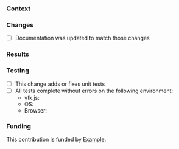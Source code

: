 <!--
👋 Hello, and thank you for starting this contribution!
📖 Make sure you've read our CONTRIBUTING.md guide before submitting your pull request.
❗️ Please follow the template below to help other contributors review your work.
-->

### Context
<!--
Explain why this change is needed. Please include relevant links supporting this change, such as:
- fix #ISSUE_NUMBER (from issue tracker)
- discourse post thread, or any other existing references
-->

### Changes
<!--
Please describe what is changing. Include:
- APIs added, deleted, deprecated, or changed
- Classes and methods added, deleted, deprecated, or changed
- A summary of usage if this is a new feature or change to an API (this should also be added to adequate documentation)
-->
- [ ] Documentation was updated to match those changes

### Results
<!--
Describe or illustrate the effects of your contribution. Please include:
- comparisons of the behavior before vs after
- screenshots of new or changed visualizations if applicable
-->

### Testing
<!--
Please describe how this can be tested by reviewers. Be specific about anything not tested and the reasons why. Tests should be added for new functionality and existing tests should complete without errors. See CONTRIBUTING.md
-->
- [ ] This change adds or fixes unit tests
- [ ] All tests complete without errors on the following environment:
  - vtk.js: <!-- ex: 14.0.0 (favor latest master) -->
  - OS: <!-- ex: Windows 10, iOS 13.6 -->
  - Browser: <!-- ex: Chrome 89.0.4389.128 -->

<!-- Remove the paragraph below if it is not relevant -->
### Funding
This contribution is funded by [Example](https://example.com).
